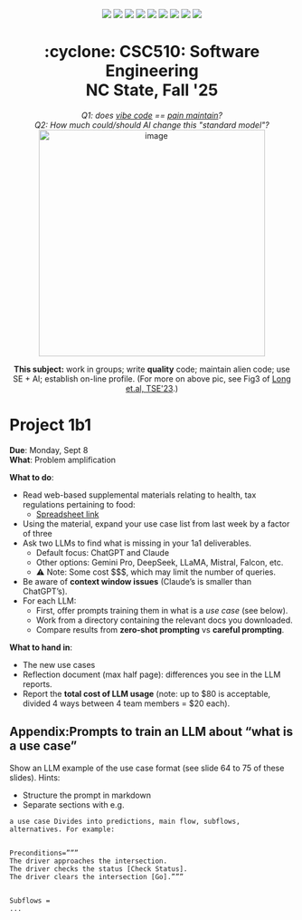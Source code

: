 <p align="center">
  <a href="https://github.com/txt/se25fall/blob/main/README.md#top"><img src="https://img.shields.io/badge/Home-%23ff5733?style=flat-square&logo=home&logoColor=white" /></a>
  <a href="/docs/syllabus.md#top"><img src="https://img.shields.io/badge/Syllabus-%230055ff?style=flat-square&logo=openai&logoColor=white" /></a>
  <a href="https://docs.google.com/spreadsheets/d/1E7H6IiFEV0WIooE1biPB7VVrdaEtBh6yXC-2nrwPKCY/edit?gid=0#gid=0"><img src="https://img.shields.io/badge/Teams1-%23ffd700?style=flat-square&logo=users&logoColor=white" /></a>
  <a href="https://docs.google.com/spreadsheets/d/1i0fNqKea0LzqmB-h8gtOrnF0MM-qt560goU4QkRw8BA/edit?usp=sharing"><img src="https://img.shields.io/badge/Teams2-%23ffcc00?style=flat-square&logo=users&logoColor=white" /></a>
  <a href="https://moodle-courses2527.wolfware.ncsu.edu/course/view.php?id=4690&bp=s"><img src="https://img.shields.io/badge/One-%23dc143c?style=flat-square&logo=moodle&logoColor=white" /></a>
  <a href="https://moodle-courses2527.wolfware.ncsu.edu/course/view.php?id=4691&bp=s"><img src="https://img.shields.io/badge/Two-%23b22222?style=flat-square&logo=moodle&logoColor=white" /></a>
  <a href="https://discord.gg/YnAw7uZxAD"><img src="https://img.shields.io/badge/Chat-%23008080?style=flat-square&logo=discord&logoColor=white" /></a>
  <a href="https://ncsu.hosted.panopto.com/Panopto/Pages/Sessions/List.aspx?folderID=7b1bbb56-937c-42a1-96b4-b33e0134710f"><img src="https://img.shields.io/badge/Vids-%23ffa500?style=flat-square&logo=youtube&logoColor=white" /></a>
  <a href="/LICENSE.md"><img src="https://img.shields.io/badge/©%20timm%202025-%234b4b4b?style=flat-square&logoColor=white" /></a></p>
<h1 align="center">:cyclone: CSC510: Software Engineering<br>NC State, Fall '25</h1>
<p align="center"><em>Q1: does <a href="https://x.com/karpathy/status/1886192184808149383?lang=en">vibe code</a> == <a href="https://docs.google.com/presentation/d/1O6fZa0MbuNPVfbQV0eENzuYL-2YdIr-LRawhC92gSJE/present?slide=2">pain maintain</a>?</em><br>
<em> Q2: How much could/should AI change this "standard model"?</em><br>
<img width="400" alt="image" src="https://github.com/user-attachments/assets/acde700e-1d4d-4002-94a2-1d8aa08914e2"></p>
<p align="center"><b>This subject:</b> work in groups; write <b>quality</b> code;
maintain alien code; use SE + AI; establish on-line profile.
(For more on above pic, see Fig3 of <a href="https://doi.org/10.1109/TSE.2023.3339383">Long et.al, TSE'23</a>.)</p>



# Project 1b1  

**Due**: Monday, Sept 8  
**What**: Problem amplification  

**What to do**:  
  - Read web-based supplemental materials relating to health, tax regulations pertaining to food:  
    - [Spreadsheet link](https://docs.google.com/spreadsheets/d/1jn8bz5E7RaAFuLjlwO486Xmi-z0yO9cq/edit?gid=324604352#gid=324604352)  
  - Using the material, expand your use case list from last week by a factor of three
  - Ask two LLMs to find what is missing in your 1a1 deliverables.  
    - Default focus: ChatGPT and Claude  
    - Other options: Gemini Pro, DeepSeek, LLaMA, Mistral, Falcon, etc.  
    - ⚠️ Note: Some cost $$$, which may limit the number of queries.  
  - Be aware of **context window issues** (Claude’s is smaller than ChatGPT’s).  
  - For each LLM:  
    - First, offer prompts training them in what is a *use case* (see below).  
    - Work from a directory containing the relevant docs you downloaded.  
    - Compare results from **zero-shot prompting** vs **careful prompting**.  

**What to hand in**:  
  - The new use cases
  - Reflection document (max half page): differences you see in the LLM reports.  
  - Report the **total cost of LLM usage** (note: up to $80 is acceptable,  
    divided 4 ways between 4 team members = $20 each).  

## Appendix:Prompts to train an LLM about “what is a use case”

Show   an LLM example of the use case format (see slide 64 to 75 of these slides). 
Hints:
- Structure the prompt in markdown
- Separate sections with e.g. 

```
a use case Divides into predictions, main flow, subflows, alternatives. For example:


Preconditions=”””
The driver approaches the intersection.
The driver checks the status [Check Status].
The driver clears the intersection [Go].”””


Subflows = 
...
```


